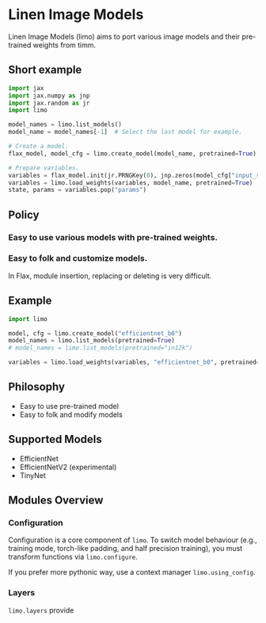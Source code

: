 # Linen Image Models

Linen Image Models (limo) aims to port various image models and their pre-trained weights from timm.

## Short example

```python
import jax
import jax.numpy as jnp
import jax.random as jr
import limo

model_names = limo.list_models()
model_name = model_names[-1]  # Select the last model for example.

# Create a model.
flax_model, model_cfg = limo.create_model(model_name, pretrained=True)

# Prepare variables.
variables = flax_model.init(jr.PRNGKey(0), jnp.zeros(model_cfg["input_size"]))
variables = limo.load_weights(variables, model_name, pretrained=True)
state, params = variables.pop("params")
```

## Policy

### Easy to use various models with pre-trained weights.


### Easy to folk and customize models.

In Flax, module insertion, replacing or deleting is very difficult.



## Example

```python
import limo

model, cfg = limo.create_model("efficientnet_b0")
model_names = limo.list_models(pretrained=True)
# model_names = limo.list_models(pretrained="in12k")

variables = limo.load_weights(variables, "efficientnet_b0", pretrained=True)
```


## Philosophy
- Easy to use pre-trained model
- Easy to folk and modify models

## Supported Models

- EfficientNet
- EfficientNetV2 (experimental)
- TinyNet

## Modules Overview

### Configuration

Configuration is a core component of `limo`. To switch model behaviour (e.g., training mode, torch-like padding, and half precision training), you must transform functions via `limo.configure`.

If you prefer more pythonic way, use a context manager `limo.using_config`.

### Layers

`limo.layers` provide